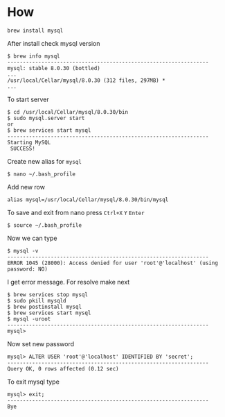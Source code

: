 # How

```
brew install mysql
```

After install check mysql version

```
$ brew info mysql
-----------------------------------------------------------------
mysql: stable 8.0.30 (bottled)
...
/usr/local/Cellar/mysql/8.0.30 (312 files, 297MB) *
...
```
To start server
```
$ cd /usr/local/Cellar/mysql/8.0.30/bin
$ sudo mysql.server start
or
$ brew services start mysql
-----------------------------------------------------------------
Starting MySQL
 SUCCESS! 
```
Create new alias for `mysql`
```
$ nano ~/.bash_profile
```
Add new row
```
alias mysql=/usr/local/Cellar/mysql/8.0.30/bin/mysql
```
To save and exit from nano press `Ctrl+X` `Y` `Enter`

```
$ source ~/.bash_profile
```
Now we can type 

```
$ mysql -v
-----------------------------------------------------------------
ERROR 1045 (28000): Access denied for user 'root'@'localhost' (using password: NO)
```
I get error message. For resolve make next
```
$ brew services stop mysql
$ sudo pkill mysqld
$ brew postinstall mysql
$ brew services start mysql
$ mysql -uroot
-----------------------------------------------------------------
mysql>
```
Now set new password
```
mysql> ALTER USER 'root'@'localhost' IDENTIFIED BY 'secret';
-----------------------------------------------------------------
Query OK, 0 rows affected (0.12 sec)
```
To exit mysql type
```
mysql> exit;
-----------------------------------------------------------------
Bye
```